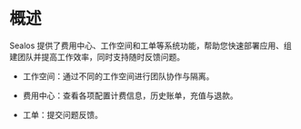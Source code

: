 # 概述

Sealos 提供了费用中心、工作空间和工单等系统功能，帮助您快速部署应用、组建团队并提高工作效率，同时支持随时反馈问题。

- 工作空间：通过不同的工作空间进行团队协作与隔离。

- 费用中心：查看各项配置计费信息，历史账单，充值与退款。

- 工单：提交问题反馈。